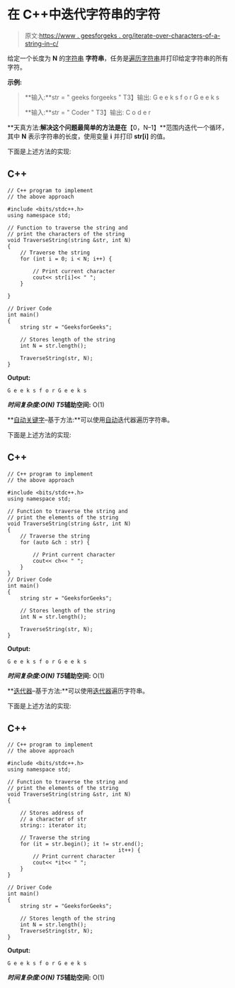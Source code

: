 # 在 C++中迭代字符串的字符

> 原文:[https://www . geesforgeks . org/iterate-over-characters-of-a-string-in-c/](https://www.geeksforgeeks.org/iterate-over-characters-of-a-string-in-c/)

给定一个长度为 **N** 的[字符串](https://www.geeksforgeeks.org/string-data-structure/) **字符串**，任务是[遍历字符串](https://www.geeksforgeeks.org/iterate-over-characters-of-a-string-in-python/)并打印给定字符串的所有字符。

**示例:**

> **输入:**str = " geeks forgeeks "
> T3】输出: G e e k s f o r G e e k s
> 
> **输入:**str = " Coder "
> T3】输出: C o d e r

**天真方法:**解决这个问题最简单的方法是在**【0，N–1】**范围内迭代一个循环，其中 **N** 表示字符串的长度，使用变量 **i** 并打印 **str[i]** 的值。

下面是上述方法的实现:

## C++

```
// C++ program to implement
// the above approach

#include <bits/stdc++.h>
using namespace std;

// Function to traverse the string and
// print the characters of the string
void TraverseString(string &str, int N)
{ 
    // Traverse the string
    for (int i = 0; i < N; i++) {

        // Print current character
        cout<< str[i]<< " ";
    }

}

// Driver Code
int main()
{
    string str = "GeeksforGeeks";

    // Stores length of the string
    int N = str.length();

    TraverseString(str, N);
}
```

**Output:**

```
G e e k s f o r G e e k s

```

***时间复杂度:**O(N)*
T5**辅助空间:** O(1)

**[自动关键字](https://www.geeksforgeeks.org/type-inference-in-c-auto-and-decltype/)–基于方法:**可以使用[自动](https://www.geeksforgeeks.org/type-inference-in-c-auto-and-decltype/)迭代器遍历字符串。

下面是上述方法的实现:

## C++

```
// C++ program to implement
// the above approach

#include <bits/stdc++.h>
using namespace std;

// Function to traverse the string and
// print the elements of the string
void TraverseString(string &str, int N)
{
    // Traverse the string
    for (auto &ch : str) {

        // Print current character
        cout<< ch<< " ";
    }
}
// Driver Code
int main()
{
    string str = "GeeksforGeeks";

    // Stores length of the string
    int N = str.length();

    TraverseString(str, N);
}
```

**Output:**

```
G e e k s f o r G e e k s

```

***时间复杂度:**O(N)*
T5**辅助空间:** O(1)

**[迭代器](https://www.geeksforgeeks.org/introduction-iterators-c/)–基于方法:**可以使用[迭代器](https://www.geeksforgeeks.org/introduction-iterators-c/)遍历字符串。

下面是上述方法的实现:

## C++

```
// C++ program to implement
// the above approach

#include <bits/stdc++.h>
using namespace std;

// Function to traverse the string and
// print the elements of the string
void TraverseString(string &str, int N)
{

    // Stores address of 
    // a character of str
    string:: iterator it;

    // Traverse the string
    for (it = str.begin(); it != str.end();
                                   it++) {
        // Print current character
        cout<< *it<< " ";
    }
}

// Driver Code
int main()
{
    string str = "GeeksforGeeks";

    // Stores length of the string
    int N = str.length();
    TraverseString(str, N);
}
```

**Output:**

```
G e e k s f o r G e e k s

```

***时间复杂度:**O(N)*
T5**辅助空间:** O(1)